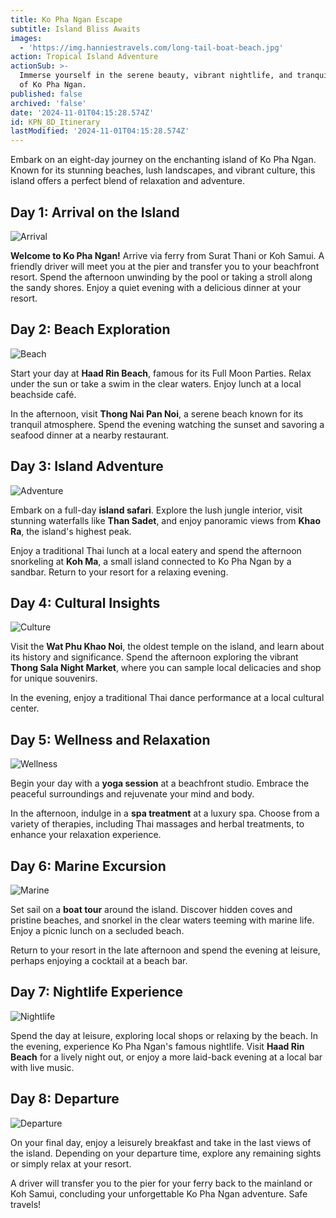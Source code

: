 ```yaml
---
title: Ko Pha Ngan Escape
subtitle: Island Bliss Awaits
images:
  - 'https://img.hanniestravels.com/long-tail-boat-beach.jpg'
action: Tropical Island Adventure
actionSub: >-
  Immerse yourself in the serene beauty, vibrant nightlife, and tranquil beaches
  of Ko Pha Ngan.
published: false
archived: 'false'
date: '2024-11-01T04:15:28.574Z'
id: KPN_8D_Itinerary
lastModified: '2024-11-01T04:15:28.574Z'
---
```


Embark on an eight-day journey on the enchanting island of Ko Pha Ngan. Known for its stunning beaches, lush landscapes, and vibrant culture, this island offers a perfect blend of relaxation and adventure.

## Day 1: Arrival on the Island

![Arrival](/placeholder.svg)

**Welcome to Ko Pha Ngan!** Arrive via ferry from Surat Thani or Koh Samui. A friendly driver will meet you at the pier and transfer you to your beachfront resort. Spend the afternoon unwinding by the pool or taking a stroll along the sandy shores. Enjoy a quiet evening with a delicious dinner at your resort.

## Day 2: Beach Exploration

![Beach](/placeholder.svg)

Start your day at **Haad Rin Beach**, famous for its Full Moon Parties. Relax under the sun or take a swim in the clear waters. Enjoy lunch at a local beachside café.

In the afternoon, visit **Thong Nai Pan Noi**, a serene beach known for its tranquil atmosphere. Spend the evening watching the sunset and savoring a seafood dinner at a nearby restaurant.

## Day 3: Island Adventure

![Adventure](/placeholder.svg)

Embark on a full-day **island safari**. Explore the lush jungle interior, visit stunning waterfalls like **Than Sadet**, and enjoy panoramic views from **Khao Ra**, the island's highest peak.

Enjoy a traditional Thai lunch at a local eatery and spend the afternoon snorkeling at **Koh Ma**, a small island connected to Ko Pha Ngan by a sandbar. Return to your resort for a relaxing evening.

## Day 4: Cultural Insights

![Culture](/placeholder.svg)

Visit the **Wat Phu Khao Noi**, the oldest temple on the island, and learn about its history and significance. Spend the afternoon exploring the vibrant **Thong Sala Night Market**, where you can sample local delicacies and shop for unique souvenirs.

In the evening, enjoy a traditional Thai dance performance at a local cultural center.

## Day 5: Wellness and Relaxation

![Wellness](/placeholder.svg)

Begin your day with a **yoga session** at a beachfront studio. Embrace the peaceful surroundings and rejuvenate your mind and body.

In the afternoon, indulge in a **spa treatment** at a luxury spa. Choose from a variety of therapies, including Thai massages and herbal treatments, to enhance your relaxation experience.

## Day 6: Marine Excursion

![Marine](/placeholder.svg)

Set sail on a **boat tour** around the island. Discover hidden coves and pristine beaches, and snorkel in the clear waters teeming with marine life. Enjoy a picnic lunch on a secluded beach.

Return to your resort in the late afternoon and spend the evening at leisure, perhaps enjoying a cocktail at a beach bar.

## Day 7: Nightlife Experience

![Nightlife](/placeholder.svg)

Spend the day at leisure, exploring local shops or relaxing by the beach. In the evening, experience Ko Pha Ngan's famous nightlife. Visit **Haad Rin Beach** for a lively night out, or enjoy a more laid-back evening at a local bar with live music.

## Day 8: Departure

![Departure](/placeholder.svg)

On your final day, enjoy a leisurely breakfast and take in the last views of the island. Depending on your departure time, explore any remaining sights or simply relax at your resort.

A driver will transfer you to the pier for your ferry back to the mainland or Koh Samui, concluding your unforgettable Ko Pha Ngan adventure. Safe travels!

